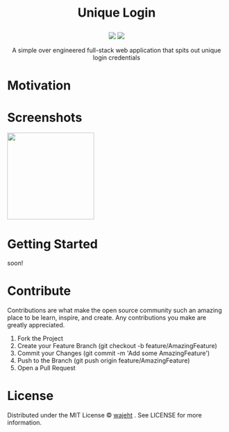 <p align="center">
<a href="https://raw.githubusercontent.com/wajeht/unique-login-app/main/client/images/logo.png" width="200"></a>
</p>

# <p align="center">Unique Login</p>

<p align="center">
<a href="https://github.com/wajeht/windows_form_unique_login/releases"><img src="https://img.shields.io/github/downloads/wajeht/windows_form_unique_login/latest/total"></a> <a href="#"><img src="https://img.shields.io/github/v/release/wajeht/windows_form_unique_login"></a>

</p>
<p align="center">
A simple over engineered full-stack web application that spits out unique login credentials 
</p>

# Motivation

# Screenshots

<img src="https://raw.githubusercontent.com/wajeht/windows_form_unique_login/master/screen_shot.png" width="200">

# Getting Started

soon!

# Contribute

Contributions are what make the open source community such an amazing place to be learn, inspire, and create. Any contributions you make are greatly appreciated.

1. Fork the Project
2. Create your Feature Branch (git checkout -b feature/AmazingFeature)
3. Commit your Changes (git commit -m 'Add some AmazingFeature')
4. Push to the Branch (git push origin feature/AmazingFeature)
5. Open a Pull Request

# License

Distributed under the MIT License © [wajeht](https://www.github.com/wajeht/)
. See LICENSE for more information.
